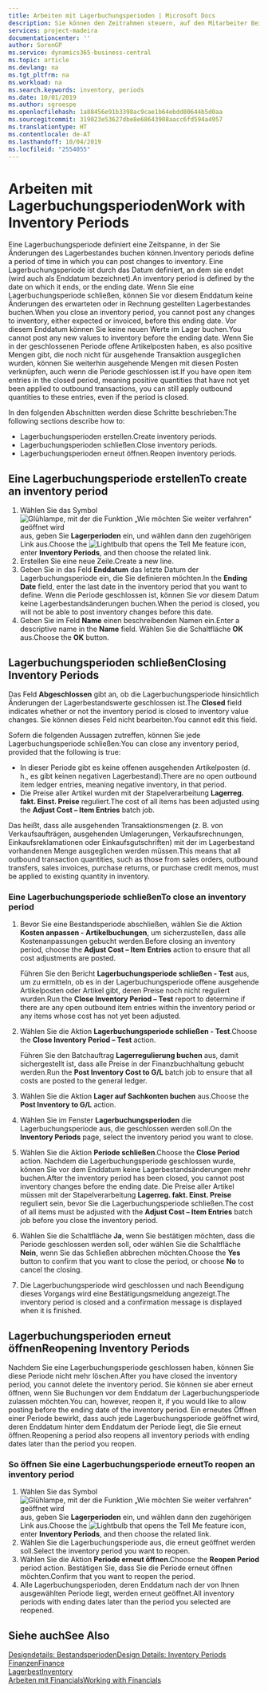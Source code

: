 ```yaml
---
title: Arbeiten mit Lagerbuchungsperioden | Microsoft Docs
description: Sie können den Zeitrahmen steuern, auf den Mitarbeiter Beitragsänderungen des Lagerbestandes buchen können, indem Sie Lagerbuchungsperioden definieren.
services: project-madeira
documentationcenter: ''
author: SorenGP
ms.service: dynamics365-business-central
ms.topic: article
ms.devlang: na
ms.tgt_pltfrm: na
ms.workload: na
ms.search.keywords: inventory, periods
ms.date: 10/01/2019
ms.author: sgroespe
ms.openlocfilehash: 1a88456e91b3398ac9cae1b64ebdd80644b5d0aa
ms.sourcegitcommit: 319023e53627dbe8e68643908aacc6fd594a4957
ms.translationtype: HT
ms.contentlocale: de-AT
ms.lasthandoff: 10/04/2019
ms.locfileid: "2554055"
---
```

# <a name="work-with-inventory-periods"></a><span data-ttu-id="c83da-103">Arbeiten mit Lagerbuchungsperioden</span><span class="sxs-lookup"><span data-stu-id="c83da-103">Work with Inventory Periods</span></span>
<span data-ttu-id="c83da-104">Eine Lagerbuchungsperiode definiert eine Zeitspanne, in der Sie Änderungen des Lagerbestandes buchen können.</span><span class="sxs-lookup"><span data-stu-id="c83da-104">Inventory periods define a period of time in which you can post changes to inventory.</span></span> <span data-ttu-id="c83da-105">Eine Lagerbuchungsperiode ist durch das Datum definiert, an dem sie endet (wird auch als Enddatum bezeichnet).</span><span class="sxs-lookup"><span data-stu-id="c83da-105">An inventory period is defined by the date on which it ends, or the ending date.</span></span> <span data-ttu-id="c83da-106">Wenn Sie eine Lagerbuchungsperiode schließen, können Sie vor diesem Enddatum keine Änderungen des erwarteten oder in Rechnung gestellten Lagerbestandes buchen.</span><span class="sxs-lookup"><span data-stu-id="c83da-106">When you close an inventory period, you cannot post any changes to inventory, either expected or invoiced, before this ending date.</span></span> <span data-ttu-id="c83da-107">Vor diesem Enddatum können Sie keine neuen Werte im Lager buchen.</span><span class="sxs-lookup"><span data-stu-id="c83da-107">You cannot post any new values to inventory before the ending date.</span></span> <span data-ttu-id="c83da-108">Wenn Sie in der geschlossenen Periode offene Artikelposten haben, es also positive Mengen gibt, die noch nicht für ausgehende Transaktion ausgeglichen wurden, können Sie weiterhin ausgehende Mengen mit diesen Posten verknüpfen, auch wenn die Periode geschlossen ist.</span><span class="sxs-lookup"><span data-stu-id="c83da-108">If you have open item entries in the closed period, meaning positive quantities that have not yet been applied to outbound transactions, you can still apply outbound quantities to these entries, even if the period is closed.</span></span>  

<span data-ttu-id="c83da-109">In den folgenden Abschnitten werden diese Schritte beschrieben:</span><span class="sxs-lookup"><span data-stu-id="c83da-109">The following sections describe how to:</span></span>

* <span data-ttu-id="c83da-110">Lagerbuchungsperioden erstellen.</span><span class="sxs-lookup"><span data-stu-id="c83da-110">Create inventory periods.</span></span>  
* <span data-ttu-id="c83da-111">Lagerbuchungsperioden schließen.</span><span class="sxs-lookup"><span data-stu-id="c83da-111">Close inventory periods.</span></span>  
* <span data-ttu-id="c83da-112">Lagerbuchungsperioden erneut öffnen.</span><span class="sxs-lookup"><span data-stu-id="c83da-112">Reopen inventory periods.</span></span>  

## <a name="to-create-an-inventory-period"></a><span data-ttu-id="c83da-113">Eine Lagerbuchungsperiode erstellen</span><span class="sxs-lookup"><span data-stu-id="c83da-113">To create an inventory period</span></span>  
1. <span data-ttu-id="c83da-114">Wählen Sie das Symbol ![Glühlampe, mit der die Funktion „Wie möchten Sie weiter verfahren“ geöffnet wird](media/ui-search/search_small.png "Wie möchten Sie weiter verfahren?") aus, geben Sie **Lagerperioden** ein, und wählen dann den zugehörigen Link aus.</span><span class="sxs-lookup"><span data-stu-id="c83da-114">Choose the ![Lightbulb that opens the Tell Me feature](media/ui-search/search_small.png "Tell me what you want to do") icon, enter **Inventory Periods**, and then choose the related link.</span></span>  
2. <span data-ttu-id="c83da-115">Erstellen Sie eine neue Zeile.</span><span class="sxs-lookup"><span data-stu-id="c83da-115">Create a new line.</span></span>  
3. <span data-ttu-id="c83da-116">Geben Sie in das Feld **Enddatum** das letzte Datum der Lagerbuchungsperiode ein, die Sie definieren möchten.</span><span class="sxs-lookup"><span data-stu-id="c83da-116">In the **Ending Date** field, enter the last date in the inventory period that you want to define.</span></span> <span data-ttu-id="c83da-117">Wenn die Periode geschlossen ist, können Sie vor diesem Datum keine Lagerbestandsänderungen buchen.</span><span class="sxs-lookup"><span data-stu-id="c83da-117">When the period is closed, you will not be able to post inventory changes before this date.</span></span>  
4. <span data-ttu-id="c83da-118">Geben Sie im Feld **Name** einen beschreibenden Namen ein.</span><span class="sxs-lookup"><span data-stu-id="c83da-118">Enter a descriptive name in the **Name** field.</span></span> <span data-ttu-id="c83da-119">Wählen Sie die Schaltfläche **OK** aus.</span><span class="sxs-lookup"><span data-stu-id="c83da-119">Choose the **OK** button.</span></span>  

## <a name="closing-inventory-periods"></a><span data-ttu-id="c83da-120">Lagerbuchungsperioden schließen</span><span class="sxs-lookup"><span data-stu-id="c83da-120">Closing Inventory Periods</span></span>  
<span data-ttu-id="c83da-121">Das Feld **Abgeschlossen** gibt an, ob die Lagerbuchungsperiode hinsichtlich Änderungen der Lagerbestandswerte geschlossen ist.</span><span class="sxs-lookup"><span data-stu-id="c83da-121">The **Closed** field indicates whether or not the inventory period is closed to inventory value changes.</span></span> <span data-ttu-id="c83da-122">Sie können dieses Feld nicht bearbeiten.</span><span class="sxs-lookup"><span data-stu-id="c83da-122">You cannot edit this field.</span></span>  

<span data-ttu-id="c83da-123">Sofern die folgenden Aussagen zutreffen, können Sie jede Lagerbuchungsperiode schließen:</span><span class="sxs-lookup"><span data-stu-id="c83da-123">You can close any inventory period, provided that the following is true:</span></span>  

* <span data-ttu-id="c83da-124">In dieser Periode gibt es keine offenen ausgehenden Artikelposten (d. h., es gibt keinen negativen Lagerbestand).</span><span class="sxs-lookup"><span data-stu-id="c83da-124">There are no open outbound item ledger entries, meaning negative inventory, in that period.</span></span>  
* <span data-ttu-id="c83da-125">Die Preise aller Artikel wurden mit der Stapelverarbeitung **Lagerreg. fakt. Einst. Preise** reguliert.</span><span class="sxs-lookup"><span data-stu-id="c83da-125">The cost of all items has been adjusted using the **Adjust Cost – Item Entries** batch job.</span></span>  

<span data-ttu-id="c83da-126">Das heißt, dass alle ausgehenden Transaktionsmengen (z. B. von Verkaufsaufträgen, ausgehenden Umlagerungen, Verkaufsrechnungen, Einkaufsreklamationen oder Einkaufsgutschriften) mit der im Lagerbestand vorhandenen Menge ausgeglichen werden müssen.</span><span class="sxs-lookup"><span data-stu-id="c83da-126">This means that all outbound transaction quantities, such as those from sales orders, outbound transfers, sales invoices, purchase returns, or purchase credit memos, must be applied to existing quantity in inventory.</span></span>  

### <a name="to-close-an-inventory-period"></a><span data-ttu-id="c83da-127">Eine Lagerbuchungsperiode schließen</span><span class="sxs-lookup"><span data-stu-id="c83da-127">To close an inventory period</span></span>  
1. <span data-ttu-id="c83da-128">Bevor Sie eine Bestandsperiode abschließen, wählen Sie die Aktion **Kosten anpassen - Artikelbuchungen**, um sicherzustellen, dass alle Kostenanpassungen gebucht werden.</span><span class="sxs-lookup"><span data-stu-id="c83da-128">Before closing an inventory period, choose the **Adjust Cost – Item Entries** action to ensure that all cost adjustments are posted.</span></span>

     <span data-ttu-id="c83da-129">Führen Sie den Bericht **Lagerbuchungsperiode schließen - Test** aus, um zu ermitteln, ob es in der Lagerbuchungsperiode offene ausgehende Artikelposten oder Artikel gibt, deren Preise noch nicht reguliert wurden.</span><span class="sxs-lookup"><span data-stu-id="c83da-129">Run the **Close Inventory Period – Test** report to determine if there are any open outbound item entries within the inventory period or any items whose cost has not yet been adjusted.</span></span>  
2. <span data-ttu-id="c83da-130">Wählen Sie die Aktion **Lagerbuchungsperiode schließen - Test**.</span><span class="sxs-lookup"><span data-stu-id="c83da-130">Choose the **Close Inventory Period – Test** action.</span></span>  

     <span data-ttu-id="c83da-131">Führen Sie den Batchauftrag **Lagerregulierung buchen** aus, damit sichergestellt ist, dass alle Preise in der Finanzbuchhaltung gebucht werden.</span><span class="sxs-lookup"><span data-stu-id="c83da-131">Run the **Post Inventory Cost to G/L** batch job to ensure that all costs are posted to the general ledger.</span></span>  
3. <span data-ttu-id="c83da-132">Wählen Sie die Aktion **Lager auf Sachkonten buchen** aus.</span><span class="sxs-lookup"><span data-stu-id="c83da-132">Choose the **Post Inventory to G/L** action.</span></span>  
4. <span data-ttu-id="c83da-133">Wählen Sie im Fenster  **Lagerbuchungsperioden** die Lagerbuchungsperiode aus, die geschlossen werden soll.</span><span class="sxs-lookup"><span data-stu-id="c83da-133">On the **Inventory Periods** page, select the inventory period you want to close.</span></span>  
5. <span data-ttu-id="c83da-134">Wählen Sie die Aktion **Periode schließen**.</span><span class="sxs-lookup"><span data-stu-id="c83da-134">Choose the **Close Period** action.</span></span> <span data-ttu-id="c83da-135">Nachdem die Lagerbuchungsperiode geschlossen wurde, können Sie vor dem Enddatum keine Lagerbestandsänderungen mehr buchen.</span><span class="sxs-lookup"><span data-stu-id="c83da-135">After the inventory period has been closed, you cannot post inventory changes before the ending date.</span></span> <span data-ttu-id="c83da-136">Die Preise aller Artikel müssen mit der Stapelverarbeitung **Lagerreg. fakt. Einst. Preise** reguliert sein, bevor Sie die Lagerbuchungsperiode schließen.</span><span class="sxs-lookup"><span data-stu-id="c83da-136">The cost of all items must be adjusted with the **Adjust Cost – Item Entries** batch job before you close the inventory period.</span></span>  
6. <span data-ttu-id="c83da-137">Wählen Sie die Schaltfläche **Ja**, wenn Sie bestätigen möchten, dass die Periode geschlossen werden soll, oder wählen Sie die Schaltfläche **Nein**, wenn Sie das Schließen abbrechen möchten.</span><span class="sxs-lookup"><span data-stu-id="c83da-137">Choose the **Yes** button to confirm that you want to close the period, or choose **No** to cancel the closing.</span></span>  
7. <span data-ttu-id="c83da-138">Die Lagerbuchungsperiode wird geschlossen und nach Beendigung dieses Vorgangs wird eine Bestätigungsmeldung angezeigt.</span><span class="sxs-lookup"><span data-stu-id="c83da-138">The inventory period is closed and a confirmation message is displayed when it is finished.</span></span>  

## <a name="reopening-inventory-periods"></a><span data-ttu-id="c83da-139">Lagerbuchungsperioden erneut öffnen</span><span class="sxs-lookup"><span data-stu-id="c83da-139">Reopening Inventory Periods</span></span>  
<span data-ttu-id="c83da-140">Nachdem Sie eine Lagerbuchungsperiode geschlossen haben, können Sie diese Periode nicht mehr löschen.</span><span class="sxs-lookup"><span data-stu-id="c83da-140">After you have closed the inventory period, you cannot delete the inventory period.</span></span> <span data-ttu-id="c83da-141">Sie können sie aber erneut öffnen, wenn Sie Buchungen vor dem Enddatum der Lagerbuchungsperiode zulassen möchten.</span><span class="sxs-lookup"><span data-stu-id="c83da-141">You can, however, reopen it, if you would like to allow posting before the ending date of the inventory period.</span></span> <span data-ttu-id="c83da-142">Ein erneutes Öffnen einer Periode bewirkt, dass auch jede Lagerbuchungsperiode geöffnet wird, deren Enddatum hinter dem Enddatum der Periode liegt, die Sie erneut öffnen.</span><span class="sxs-lookup"><span data-stu-id="c83da-142">Reopening a period also reopens all inventory periods with ending dates later than the period you reopen.</span></span>  

### <a name="to-reopen-an-inventory-period"></a><span data-ttu-id="c83da-143">So öffnen Sie eine Lagerbuchungsperiode erneut</span><span class="sxs-lookup"><span data-stu-id="c83da-143">To reopen an inventory period</span></span>  
1. <span data-ttu-id="c83da-144">Wählen Sie das Symbol ![Glühlampe, mit der die Funktion „Wie möchten Sie weiter verfahren“ geöffnet wird](media/ui-search/search_small.png "Wie möchten Sie weiter verfahren?") aus, geben Sie **Lagerperioden** ein, und wählen dann den zugehörigen Link aus.</span><span class="sxs-lookup"><span data-stu-id="c83da-144">Choose the ![Lightbulb that opens the Tell Me feature](media/ui-search/search_small.png "Tell me what you want to do") icon, enter **Inventory Periods**, and then choose the related link.</span></span>  
2. <span data-ttu-id="c83da-145">Wählen Sie die Lagerbuchungsperiode aus, die erneut geöffnet werden soll.</span><span class="sxs-lookup"><span data-stu-id="c83da-145">Select the inventory period you want to reopen.</span></span>  
3. <span data-ttu-id="c83da-146">Wählen Sie die Aktion **Periode erneut öffnen**.</span><span class="sxs-lookup"><span data-stu-id="c83da-146">Choose the **Reopen Period** period action.</span></span> <span data-ttu-id="c83da-147">Bestätigen Sie, dass Sie die Periode erneut öffnen möchten.</span><span class="sxs-lookup"><span data-stu-id="c83da-147">Confirm that you want to reopen the period.</span></span>  
4. <span data-ttu-id="c83da-148">Alle Lagerbuchungsperioden, deren Enddatum nach der von Ihnen ausgewählten Periode liegt, werden erneut geöffnet.</span><span class="sxs-lookup"><span data-stu-id="c83da-148">All inventory periods with ending dates later than the period you selected are reopened.</span></span>  

## <a name="see-also"></a><span data-ttu-id="c83da-149">Siehe auch</span><span class="sxs-lookup"><span data-stu-id="c83da-149">See Also</span></span>  
[<span data-ttu-id="c83da-150">Designdetails: Bestandsperioden</span><span class="sxs-lookup"><span data-stu-id="c83da-150">Design Details: Inventory Periods</span></span>](design-details-inventory-periods.md)  
[<span data-ttu-id="c83da-151">Finanzen</span><span class="sxs-lookup"><span data-stu-id="c83da-151">Finance</span></span>](finance.md)  
[<span data-ttu-id="c83da-152">Lagerbest</span><span class="sxs-lookup"><span data-stu-id="c83da-152">Inventory</span></span>](inventory-manage-inventory.md)  
[<span data-ttu-id="c83da-153">Arbeiten mit Financials</span><span class="sxs-lookup"><span data-stu-id="c83da-153">Working with Financials</span></span>](ui-work-product.md)

